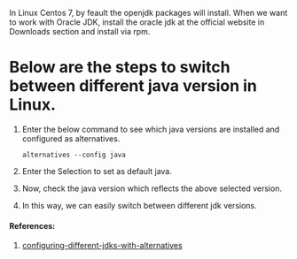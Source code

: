 In Linux Centos 7, by feault the openjdk packages will install. When we want to work with Oracle JDK, install the oracle jdk at the official website in Downloads section and install via rpm.

# Below are the steps to switch between different java version in Linux.

1. Enter the below command to see which java versions are installed and configured as alternatives.
   
   ```alternatives --config java```
   
2. Enter the Selection to set as default java.

3. Now, check the java version which reflects the above selected version.

4. In this way, we can easily switch between different jdk versions.

#### References:

1. [configuring-different-jdks-with-alternatives](https://blogs.igalia.com/dpino/2011/10/13/configuring-different-jdks-with-alternatives/
)
